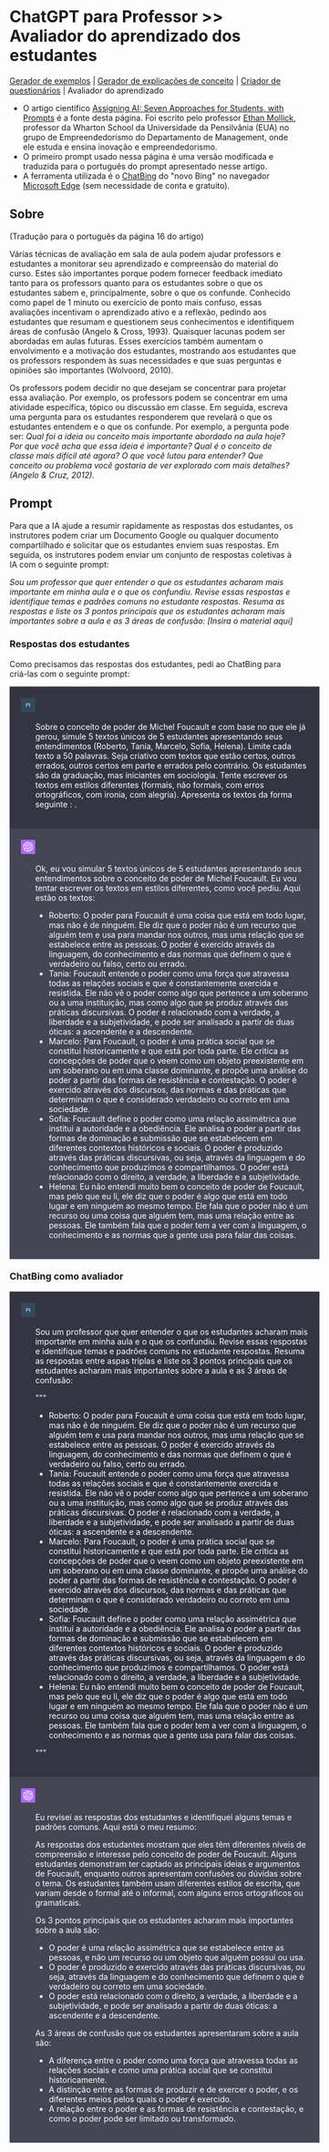 # ChatGPT para Professor >> Avaliador do aprendizado dos estudantes

[Gerador de exemplos](estrategia1.md) | [Gerador de explicações de conceito](estrategia2.md) | [Criador de questionários](estrategia3.md) | Avaliador do aprendizado

- O artigo científico [Assigning AI: Seven Approaches for Students, with Prompts](https://papers.ssrn.com/sol3/papers.cfm?abstract_id=4391243) é a fonte desta página. Foi escrito pelo professor [Ethan Mollick](https://www.linkin.com/in/emollick/), professor da Wharton School da Universidade da Pensilvânia (EUA) no grupo de Empreendedorismo do Departamento de Management, onde ele estuda e ensina inovação e empreendedorismo.
- O primeiro prompt usado nessa página é uma versão modificada e traduzida para o português do prompt apresentado nesse artigo.
- A ferramenta utilizada é o [ChatBing](https://www.bing.com/search?q=Bing+AI&showconv=1&FORM=hpcodx) do "novo Bing" no navegador [Microsoft Edge](https://www.microsoft.com/pt-br/edge/) (sem necessidade de conta e gratuito).

## Sobre

(Tradução para o português da página 16 do artigo)

Várias técnicas de avaliação em sala de aula podem ajudar professors e estudantes a monitorar seu aprendizado e compreensão do material do curso. Estes são importantes porque podem fornecer feedback imediato tanto para os professors quanto para os estudantes sobre o que os estudantes sabem e, principalmente, sobre o que os confunde. Conhecido como papel de 1 minuto ou exercício de ponto mais confuso, essas avaliações incentivam o aprendizado ativo e a reflexão, pedindo aos estudantes que resumam e questionem seus conhecimentos e identifiquem áreas de confusão (Angelo & Cross, 1993). Quaisquer lacunas podem ser abordadas em aulas futuras. Esses exercícios também aumentam o envolvimento e a motivação dos estudantes, mostrando aos estudantes que os professors respondem às suas necessidades e que suas perguntas e opiniões são importantes (Wolvoord, 2010).

Os professors podem decidir no que desejam se concentrar para projetar essa avaliação. Por exemplo, os professors podem se concentrar em uma atividade específica, tópico ou discussão em classe. Em seguida, escreva uma pergunta para os estudantes responderem que revelará o que os estudantes entendem e o que os confunde. Por exemplo, a pergunta pode ser: *Qual foi a ideia ou conceito mais importante abordado na aula hoje? Por que você acha que essa ideia é importante? Qual é o conceito de classe mais difícil até agora? O que você lutou para entender? Que conceito ou problema você gostaria de ver explorado com mais detalhes? (Angelo & Cruz, 2012).*

## Prompt

Para que a IA ajude a resumir rapidamente as respostas dos estudantes, os instrutores podem criar um Documento Google ou qualquer documento compartilhado e solicitar que os estudantes enviem suas respostas.
Em seguida, os instrutores podem enviar um conjunto de respostas coletivas à IA com o seguinte prompt:

*Sou um professor que quer entender o que os estudantes acharam mais importante em minha aula e o que os confundiu. Revise essas respostas e identifique temas e padrões comuns no estudante
respostas. Resuma as respostas e liste os 3 pontos principais que os estudantes acharam mais importantes sobre a aula e as 3 áreas de confusão: [Insira o material aqui]*

### Respostas dos estudantes

Como precisamos das respostas dos estudantes, pedi ao ChatBing para criá-las com o seguinte prompt:

<div style="width:100%; float:left; background-color:#343541; color:white; padding:20px; margin: 0;">
<div style="width:5%; float:left; padding-right:20px;"><img src="../imagens/PI.png"></div>
<div style="width:95%; float:right"><p>Sobre o conceito de poder de Michel Foucault e com base no que ele já gerou, simule 5 textos únicos de 5 estudantes apresentando seus entendimentos (Roberto, Tania, Marcelo, Sofia, Helena). Limite cada texto a 50 palavras. Seja criativo com textos que estão certos, outros errados, outros certos em parte e errados pelo contrário. Os estudantes são da graduação, mas iniciantes em sociologia. Tente escrever os textos em estilos diferentes (formais, não formais, com erros ortográficos, com ironia, com alegria). Apresenta os textos da forma seguinte <nome>: <texto>.</p></div>
</div>

<div style="width:100%; float:left; background-color:#444654; color:white; padding:20px; margin: 0; margin-bottom: 20px;">
<div style="width:5%; float:left; padding-right:20px;"><img src="../imagens/openai.png"></div>
<div style="width:95%; float:right"><p>Ok, eu vou simular 5 textos únicos de 5 estudantes apresentando seus entendimentos sobre o conceito de poder de Michel Foucault. Eu vou tentar escrever os textos em estilos diferentes, como você pediu. Aqui estão os textos:</p>
<ul>
<li>Roberto: O poder para Foucault é uma coisa que está em todo lugar, mas não é de ninguém. Ele diz que o poder não é um recurso que alguém tem e usa para mandar nos outros, mas uma relação que se estabelece entre as pessoas. O poder é exercido através da linguagem, do conhecimento e das normas que definem o que é verdadeiro ou falso, certo ou errado.</li>
<li>Tania: Foucault entende o poder como uma força que atravessa todas as relações sociais e que é constantemente exercida e resistida. Ele não vê o poder como algo que pertence a um soberano ou a uma instituição, mas como algo que se produz através das práticas discursivas. O poder é relacionado com a verdade, a liberdade e a subjetividade, e pode ser analisado a partir de duas óticas: a ascendente e a descendente.</li>
<li>Marcelo: Para Foucault, o poder é uma prática social que se constitui historicamente e que está por toda parte. Ele critica as concepções de poder que o veem como um objeto preexistente em um soberano ou em uma classe dominante, e propõe uma análise do poder a partir das formas de resistência e contestação. O poder é exercido através dos discursos, das normas e das práticas que determinam o que é considerado verdadeiro ou correto em uma sociedade.</li>
<li>Sofia: Foucault define o poder como uma relação assimétrica que institui a autoridade e a obediência. Ele analisa o poder a partir das formas de dominação e submissão que se estabelecem em diferentes contextos históricos e sociais. O poder é produzido através das práticas discursivas, ou seja, através da linguagem e do conhecimento que produzimos e compartilhamos. O poder está relacionado com o direito, a verdade, a liberdade e a subjetividade.</li>
<li>Helena: Eu não entendi muito bem o conceito de poder de Foucault, mas pelo que eu li, ele diz que o poder é algo que está em todo lugar e em ninguém ao mesmo tempo. Ele fala que o poder não é um recurso ou uma coisa que alguém tem, mas uma relação entre as pessoas. Ele também fala que o poder tem a ver com a linguagem, o conhecimento e as normas que a gente usa para falar das coisas.</li>
</ul></div>
</div>

### ChatBing como avaliador

<div style="width:100%; float:left; background-color:#343541; color:white; padding:20px; margin: 0;">
<div style="width:5%; float:left; padding-right:20px;"><img src="../imagens/PI.png"></div>
<div style="width:95%; float:right"><p>Sou um professor que quer entender o que os estudantes acharam mais importante em minha aula e o que os confundiu. Revise essas respostas e identifique temas e padrões comuns no estudante
respostas. Resuma as respostas entre aspas triplas e liste os 3 pontos principais que os estudantes acharam mais importantes sobre a aula e as 3 áreas de confusão:</p>
<p>"""<br>
<ul>
<li>Roberto: O poder para Foucault é uma coisa que está em todo lugar, mas não é de ninguém. Ele diz que o poder não é um recurso que alguém tem e usa para mandar nos outros, mas uma relação que se estabelece entre as pessoas. O poder é exercido através da linguagem, do conhecimento e das normas que definem o que é verdadeiro ou falso, certo ou errado.</li>
<li>Tania: Foucault entende o poder como uma força que atravessa todas as relações sociais e que é constantemente exercida e resistida. Ele não vê o poder como algo que pertence a um soberano ou a uma instituição, mas como algo que se produz através das práticas discursivas. O poder é relacionado com a verdade, a liberdade e a subjetividade, e pode ser analisado a partir de duas óticas: a ascendente e a descendente.</li>
<li>Marcelo: Para Foucault, o poder é uma prática social que se constitui historicamente e que está por toda parte. Ele critica as concepções de poder que o veem como um objeto preexistente em um soberano ou em uma classe dominante, e propõe uma análise do poder a partir das formas de resistência e contestação. O poder é exercido através dos discursos, das normas e das práticas que determinam o que é considerado verdadeiro ou correto em uma sociedade.</li>
<li>Sofia: Foucault define o poder como uma relação assimétrica que institui a autoridade e a obediência. Ele analisa o poder a partir das formas de dominação e submissão que se estabelecem em diferentes contextos históricos e sociais. O poder é produzido através das práticas discursivas, ou seja, através da linguagem e do conhecimento que produzimos e compartilhamos. O poder está relacionado com o direito, a verdade, a liberdade e a subjetividade.</li>
<li>Helena: Eu não entendi muito bem o conceito de poder de Foucault, mas pelo que eu li, ele diz que o poder é algo que está em todo lugar e em ninguém ao mesmo tempo. Ele fala que o poder não é um recurso ou uma coisa que alguém tem, mas uma relação entre as pessoas. Ele também fala que o poder tem a ver com a linguagem, o conhecimento e as normas que a gente usa para falar das coisas.</li>
</ul>
"""</p></div>
</div>

<div style="width:100%; float:left; background-color:#444654; color:white; padding:20px; margin: 0; margin-bottom: 20px;">
<div style="width:5%; float:left; padding-right:20px;"><img src="../imagens/openai.png"></div>
<div style="width:95%; float:right"><p>Eu revisei as respostas dos estudantes e identifiquei alguns temas e padrões comuns. Aqui está o meu resumo:</p>
<p>As respostas dos estudantes mostram que eles têm diferentes níveis de compreensão e interesse pelo conceito de poder de Foucault. Alguns estudantes demonstram ter captado as principais ideias e argumentos de Foucault, enquanto outros apresentam confusões ou dúvidas sobre o tema. Os estudantes também usam diferentes estilos de escrita, que variam desde o formal até o informal, com alguns erros ortográficos ou gramaticais.</p>
<p>Os 3 pontos principais que os estudantes acharam mais importantes sobre a aula são:</p>
<ul>
<li>O poder é uma relação assimétrica que se estabelece entre as pessoas, e não um recurso ou um objeto que alguém possui ou usa.</li>
<li>O poder é produzido e exercido através das práticas discursivas, ou seja, através da linguagem e do conhecimento que definem o que é verdadeiro ou correto em uma sociedade.</li>
<li>O poder está relacionado com o direito, a verdade, a liberdade e a subjetividade, e pode ser analisado a partir de duas óticas: a ascendente e a descendente.</li>
</ul>
<p>As 3 áreas de confusão que os estudantes apresentaram sobre a aula são:</p>
<ul>
<li>A diferença entre o poder como uma força que atravessa todas as relações sociais e como uma prática social que se constitui historicamente.</li>
<li>A distinção entre as formas de produzir e de exercer o poder, e os diferentes meios pelos quais o poder é exercido.</li>
<li>A relação entre o poder e as formas de resistência e contestação, e como o poder pode ser limitado ou transformado.</li>
</ul></div>
</div>
